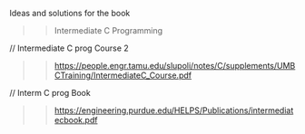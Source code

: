 Ideas and solutions for the book  
>>Intermediate C Programming  



// Intermediate C prog Course 2
>> https://people.engr.tamu.edu/slupoli/notes/C/supplements/UMBCTraining/IntermediateC_Course.pdf  


// Interm C prog Book  
>> https://engineering.purdue.edu/HELPS/Publications/intermediatecbook.pdf
